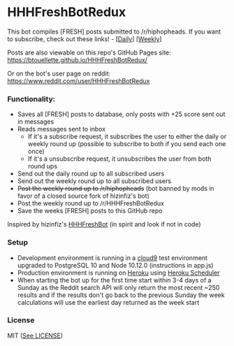# HHHFreshBotRedux

This bot compiles [FRESH] posts submitted to /r/hiphopheads. If you want to subscribe, check out these links! - [[Daily](http://www.reddit.com/message/compose/?to=HHHFreshBotRedux&subject=subscribe&message=daily)] [[Weekly](http://www.reddit.com/message/compose/?to=HHHFreshBotRedux&subject=subscribe&message=weekly)]

Posts are also viewable on this repo's GitHub Pages site: https://btouellette.github.io/HHHFreshBotRedux/

Or on the bot's user page on reddit: https://www.reddit.com/user/HHHFreshBotRedux

### Functionality:
* Saves all [FRESH] posts to database, only posts with +25 score sent out in messages
* Reads messages sent to inbox
	* If it's a subscribe request, it subscribes the user to either the daily or weekly round up (possible to subscribe to both if you send each one once)
	* If it's a unsubscribe request, it unsubscribes the user from both round ups
* Send out the daily round up to all subscribed users
* Send out the weekly round up to all subscribed users
* ~~Post the weekly round up to /r/hiphopheads~~ (bot banned by mods in favor of a closed source fork of hizinfiz's bot)
* Post the weekly round up to /r/HHHFreshBotRedux
* Save the weeks [FRESH] posts to this GitHub repo

Inspired by hizinfiz's [HHHFreshBot](https://github.com/hizinfiz/HHHFreshBot) (in spirit and look if not in code)

### Setup

* Development environment is running in a [cloud9](c9.io) test environment upgraded to PostgreSQL 10 and Node 10.12.0 (instructions in app.js)
* Production environment is running on [Heroku](heroku.com) using [Heroku Scheduler](https://devcenter.heroku.com/articles/scheduler)
* When starting the bot up for the first time start within 3-4 days of a Sunday as the Reddit search API will only return the most recent ~250 results and if the results don't go back to the previous Sunday the week calculations will use the earliest day returned as the week start

### License

MIT ([See LICENSE](https://github.com/btouellette/HHHFreshBotRedux/blob/master/LICENSE))
